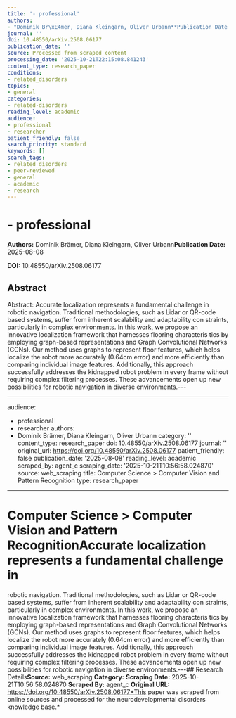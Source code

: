 ```yaml
---
title: '- professional'
authors:
- "Dominik Br\xE4mer, Diana Kleingarn, Oliver Urbann**Publication Date:** 2025-08-08"
journal: ''
doi: 10.48550/arXiv.2508.06177
publication_date: ''
source: Processed from scraped content
processing_date: '2025-10-21T22:15:08.841243'
content_type: research_paper
conditions:
- related_disorders
topics:
- general
categories:
- related-disorders
reading_level: academic
audience:
- professional
- researcher
patient_friendly: false
search_priority: standard
keywords: []
search_tags:
- related_disorders
- peer-reviewed
- general
- academic
- research
---
```


# - professional

**Authors:** Dominik Brämer, Diana Kleingarn, Oliver Urbann**Publication Date:** 2025-08-08

**DOI:** 10.48550/arXiv.2508.06177

## Abstract

Abstract:
Accurate localization represents a fundamental challenge in
robotic navigation. Traditional methodologies, such as Lidar or QR-code based systems, suffer from inherent scalability and adaptability con straints, particularly in complex environments. In this work, we propose
an innovative localization framework that harnesses flooring characteris tics by employing graph-based representations and Graph Convolutional
Networks (GCNs). Our method uses graphs to represent floor features,
which helps localize the robot more accurately (0.64cm error) and more
efficiently than comparing individual image features. Additionally, this
approach successfully addresses the kidnapped robot problem in every
frame without requiring complex filtering processes. These advancements
open up new possibilities for robotic navigation in diverse environments.---

---
audience:
- professional
- researcher
authors:
- Dominik Brämer, Diana Kleingarn, Oliver Urbann
category: ''
content_type: research_paper
doi: 10.48550/arXiv.2508.06177
journal: ''
original_url: https://doi.org/10.48550/arXiv.2508.06177
patient_friendly: false
publication_date: '2025-08-08'
reading_level: academic
scraped_by: agent_c
scraping_date: '2025-10-21T10:56:58.024870'
source: web_scraping
title: Computer Science > Computer Vision and Pattern Recognition
type: research_paper
---
# Computer Science > Computer Vision and Pattern RecognitionAccurate localization represents a fundamental challenge in
robotic navigation. Traditional methodologies, such as Lidar or QR-code based systems, suffer from inherent scalability and adaptability con straints, particularly in complex environments. In this work, we propose
an innovative localization framework that harnesses flooring characteris tics by employing graph-based representations and Graph Convolutional
Networks (GCNs). Our method uses graphs to represent floor features,
which helps localize the robot more accurately (0.64cm error) and more
efficiently than comparing individual image features. Additionally, this
approach successfully addresses the kidnapped robot problem in every
frame without requiring complex filtering processes. These advancements
open up new possibilities for robotic navigation in diverse environments.---## Research Details**Source:** web_scraping
**Category:**
**Scraping Date:** 2025-10-21T10:56:58.024870
**Scraped By:** agent_c
**Original URL:** https://doi.org/10.48550/arXiv.2508.06177*This paper was scraped from online sources and processed for the neurodevelopmental disorders knowledge base.*